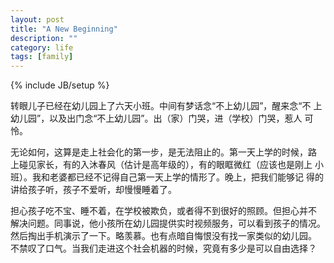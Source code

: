 ```yaml
---
layout: post
title: "A New Beginning"
description: ""
category: life
tags: [family]
---
```

{% include JB/setup %}

转眼儿子已经在幼儿园上了六天小班。中间有梦话念“不上幼儿园”，醒来念“不
上幼儿园”，以及出门念“不上幼儿园”。出（家）门哭，进（学校）门哭，惹人
可怜。

无论如何，这算是走上社会化的第一步，是无法阻止的。第一天上学的时候，路
上碰见家长，有的入沐春风（估计是高年级的），有的眼眶微红（应该也是刚上
小班）。我和老婆都已经不记得自己第一天上学的情形了。晚上，把我们能够记
得的讲给孩子听，孩子不爱听，却慢慢睡着了。

担心孩子吃不宝、睡不着，在学校被欺负，或者得不到很好的照顾。但担心并不
解决问题。同事说，他小孩所在幼儿园提供实时视频服务，可以看到孩子的情况。
然后掏出手机演示了一下。略羡慕。也有点暗自悔恨没有找一家类似的幼儿园。
不禁叹了口气。当我们走进这个社会机器的时候，究竟有多少是可以自由选择？
